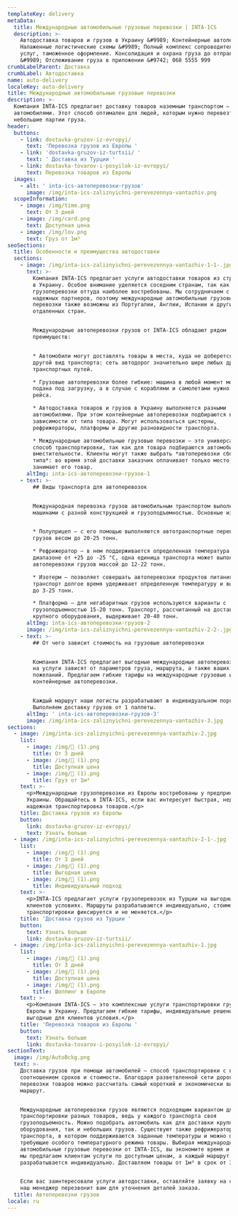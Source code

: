 ```yaml
---
templateKey: delivery
metaData:
  title: Международные автомобильные грузовые перевозки | INTA-ICS
  description: >-
    Автодоставка товаров и грузов в Украину &#9989; Контейнерные автоперевозки.
    Налаженные логистические схемы &#9989; Полный комплекс сопроводительных
    услуг, таможенное оформление. Консолидация и охрана груза до отправки
    &#9989; Отслеживание груза в приложении &#9742; 068 5555 999
crumbLabelParent: Доставка
crumbLabel: Автодоставка
name: auto-delivery
localeKey: auto-delivery
title: Международные автомобильные грузовые перевозки
description: >-
  Компания INTA-ICS предлагает доставку товаров наземным транспортом —
  автомобилями. Этот способ оптимален для людей, которым нужно перевезти
  небольшие партии груза.
header:
  buttons:
    - link: dostavka-gruzov-iz-evropyi/
      text: 'Перевозка грузов из Европы '
    - link: 'dostavka-gruzov-iz-turtsii/ '
      text: ' Доставка из Турции '
    - link: dostavka-tovarov-i-posyilok-iz-evropyi/
      text: Перевозка товаров из Европы
  images:
    - alt: ' inta-ics-автоперевозки-грузов'
      image: /img/inta-ics-zaliznyichni-perevezennya-vantazhiv.png
  scopeInformation:
    - image: /img/time.png
      text: От 3 дней
    - image: /img/card.png
      text: Доступная цена
    - image: /img/lov.png
      text: Груз от 1м³
seoSections:
  title: Особенности и преимущества автодоставки
  sections:
    - image: /img/inta-ics-zaliznyichni-perevezennya-vantazhiv-1-1-.jpg
      text: >-
        Компания INTA-ICS предлагает услуги автодоставки товаров из стран Европы
        в Украину. Особое внимание уделяется соседним странам, так как подобные
        грузоперевозки оттуда наиболее востребованы. Мы сотрудничаем с рядом
        надежных партнеров, поэтому международные автомобильные грузовые
        перевозки также возможны из Португалии, Англии, Испании и других
        отдаленных стран.


        Международные автоперевозки грузов от INTA-ICS обладают рядом
        преимуществ:


        * Автомобили могут доставлять товары в места, куда не доберется никакой
        другой вид транспорта: сеть автодорог значительно шире любых других
        транспортных путей.

        * Грузовые автоперевозки более гибкие: машина в любой момент может быть
        подана под загрузку, а в случае с кораблями и самолетами нужно ждать
        рейса.

        * Автодоставка товаров и грузов в Украину выполняется разными
        автомобилями. При этом контейнерные автоперевозки подбираются в
        зависимости от типа товара. Могут использоваться цистерны,
        рефрижераторы, платформы и другие разновидности транспорта.

        * Международные автомобильные грузовые перевозки — это универсальный
        способ транспортировки, так как для товара подбираются автомобили разной
        вместительности. Клиенты могут также выбрать *автоперевозки сборного
        типа*: во время этой доставки заказчик оплачивает только место, которое
        занимает его товар.
      altImg: inta-ics-автоперевозки-грузов-1
    - text: >-
        ## Виды транспорта для автоперевозок


        Международная перевозка грузов автомобильным транспортом выполняется
        машинами с разной конструкцией и грузоподъемностью. Основные из них:


        * Полуприцеп — с его помощью выполняются автотранспортные перевозки
        грузов весом до 20-25 тонн.

        * Рефрижератор — в нем поддерживается определенная температура в
        диапазоне от +25 до -25 °C, одна единица транспорта может выполнять
        автоперевозки грузов массой до 12-22 тонн.

        * Изотерм — позволяет совершать автоперевозки продуктов питания, так как
        транспорт долгое время удерживает определенную температуру и выдерживает
        до 3-25 тонн.

        * Платформа — для негабаритных грузов используются варианты с
        грузоподъемностью 15-20 тонн. Транспорт, рассчитанный на доставку
        крупного оборудования, выдерживает 20-40 тонн.
      altImg: inta-ics-автоперевозки-грузов-2
      image: /img/inta-ics-zaliznyichni-perevezennya-vantazhiv-2-2-.jpg
    - text: >-
        ## От чего зависит стоимость на грузовые автоперевозки


        Компания INTA-ICS предлагает выгодные международные автоперевозки: цены
        на услуги зависят от параметров груза, маршрута, а также ваших личных
        пожеланий. Предлагаем гибкие тарифы на международные грузовые и
        контейнерные автоперевозки.


        Каждый маршрут наши логисты разрабатывают в индивидуальном порядке.
        Выполняем доставку грузов от 1 паллеты.
      altImg: ' inta-ics-автоперевозки-грузов-3'
      image: /img/inta-ics-zaliznyichni-perevezennya-vantazhiv-3.jpg
sections:
  - image: /img/inta-ics-zaliznyichni-perevezennya-vantazhiv-2.jpg
    list:
      - image: /img/ (1).png
        title: От 3 дней
      - image: /img/ (1).png
        title: Доступная цена
      - image: /img/ (1).png
        title: Груз от 1м³
    text: >-
      <p>Международные грузоперевозки из Европы востребованы у предпринимателей
      Украины. Обращайтесь в INTA-ICS, если вас интересует быстрая, недорогая и
      надежная транспортировка товаров.</p>
    title: Доставка грузов из Европы
    button:
      link: dostavka-gruzov-iz-evropyi/
      text: Узнать больше
  - image: /img/inta-ics-zaliznyichni-perevezennya-vantazhiv-2-1-.jpg
    list:
      - image: /img/ (1).png
        title: От 3 дней
      - image: /img/ (1).png
        title: Выгодная цена
      - image: /img/ (1).png
        title: Индивидуальный подход
    text: >-
      <p>INTA-ICS предлагает услуги грузоперевозок из Турции на выгодных для
      клиентов условиях. Маршруты разрабатываются индивидуально, стоимость
      транспортировки фиксируется и не меняется.</p>
    title: 'Доставка грузов из Турции '
    button:
      text: Узнать больше
      link: dostavka-gruzov-iz-turtsii/
  - image: /img/inta-ics-zaliznyichni-perevezennya-vantazhiv-1.jpg
    list:
      - image: /img/ (1).png
        title: От 3 дней
      - image: /img/ (1).png
        title: Доступная цена
      - image: /img/ (1).png
        title: Шоппинг в Европе
    text: >-
      <p>Компания INTA-ICS — это комплексные услуги транспортировки грузов из
      Европы в Украину. Предлагаем гибкие тарифы, индивидуальные решения и
      выгодные для клиентов условия.</p>
    title: 'Перевозка товаров из Европы '
    button:
      text: Узнать больше
      link: dostavka-tovarov-i-posyilok-iz-evropyi/
sectionText:
  image: /img/AutoBckg.png
  text: >-
    Доставка грузов при помощи автомобилей — способ транспортировки с выгодным
    соотношением сроков и стоимости. Благодаря разветвленной сети дорог, для
    перевозки товаров можно рассчитать самый короткий и экономически выгодный
    маршрут.


    Международные автоперевозки грузов являются подходящим вариантом для
    транспортировки разных товаров, ведь у каждого транспорта своя
    грузоподъемность. Можно подобрать автомобиль как для доставки крупного
    оборудования, так и небольших грузов. Существуют также рефрижераторы — вид
    транспорта, в котором поддерживаются заданные температуры и можно перевозить
    требующие особого температурного режима товары. Выбирая международные
    автомобильные грузовые перевозки от INTA-ICS, вы экономите время и деньги:
    мы предлагаем клиентам услуги по доступным ценам, а каждый маршрут
    разрабатывается индивидуально. Доставляем товары от 1м³ в срок от 3 суток.


    Если вас заинтересовали услуги автодоставки, оставляйте заявку на сайте, и
    наш менеджер перезвонит вам для уточнения деталей заказа.
  title: Автоперевозки грузов
locale: ru
---
```

